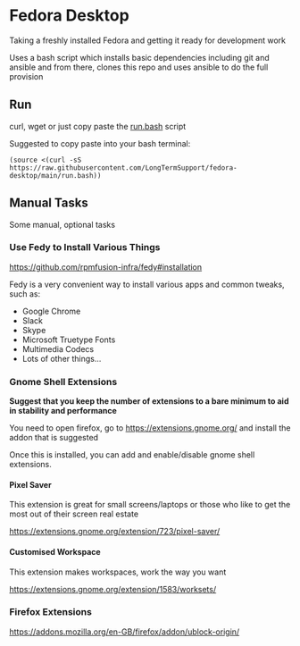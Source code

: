 # Fedora Desktop

Taking a freshly installed Fedora and getting it ready for development work

Uses a bash script which installs basic dependencies including git and ansible and from there, clones this repo and uses ansible to do the full provision

## Run
curl, wget or just copy paste the [run.bash](./run.bash) script

Suggested to copy paste into your bash terminal:

```
(source <(curl -sS https://raw.githubusercontent.com/LongTermSupport/fedora-desktop/main/run.bash))
```

## Manual Tasks

Some manual, optional tasks

### Use Fedy to Install Various Things

https://github.com/rpmfusion-infra/fedy#installation

Fedy is a very convenient way to install various apps and common tweaks, such as:

* Google Chrome
* Slack
* Skype
* Microsoft Truetype Fonts
* Multimedia Codecs
* Lots of other things...

### Gnome Shell Extensions

**Suggest that you keep the number of extensions to a bare minimum to aid in stability and performance**

You need to open firefox, go to https://extensions.gnome.org/ and install the addon that is suggested

Once this is installed, you can add and enable/disable gnome shell extensions.

#### Pixel Saver
This extension is great for small screens/laptops or those who like to get the most out of their screen real estate

https://extensions.gnome.org/extension/723/pixel-saver/

#### Customised Workspace

This extension makes workspaces, work the way you want

https://extensions.gnome.org/extension/1583/worksets/

### Firefox Extensions

https://addons.mozilla.org/en-GB/firefox/addon/ublock-origin/